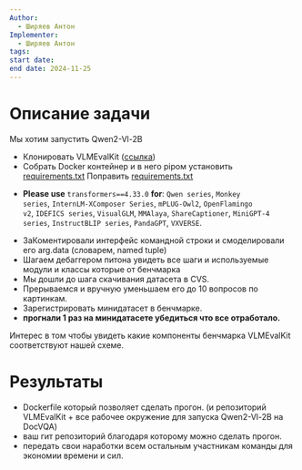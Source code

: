 ```yaml
---
Author:
  - Ширяев Антон
Implementer:
  - Ширяев Антон
tags: 
start date: 
end date: 2024-11-25
---
```

# Описание задачи

Мы хотим запустить Qwen2-Vl-2B

* Клонировать VLMEvalKit ([ссылка](https://github.com/open-compass/VLMEvalKit))
* Собрать Docker контейнер и в него pipом установить [requirements.txt](https://github.com/open-compass/VLMEvalKit/blob/main/requirements.txt "requirements.txt")
Поправить [requirements.txt](https://github.com/open-compass/VLMEvalKit/blob/main/requirements.txt "requirements.txt") 
- **Please use** `transformers==4.33.0` **for**: `Qwen series`, `Monkey series`, `InternLM-XComposer Series`, `mPLUG-Owl2`, `OpenFlamingo v2`, `IDEFICS series`, `VisualGLM`, `MMAlaya`, `ShareCaptioner`, `MiniGPT-4 series`, `InstructBLIP series`, `PandaGPT`, `VXVERSE`.
* ЗаКоментировали интерфейс командной строки и смоделировали его arg.data (словарем, named tuple)
* Шагаем дебаггером питона увидеть все шаги и используемые модули и классы которые от бенчмарка
* Мы дошли до шага скачивания датасета в CVS.
* Прерываемся и вручную уменьшаем его до 10 вопросов по картинкам.
* Зарегистрировать минидатасет в бенчмарке.
* **прогнали 1 раз на минидатасете убедиться что все отработало.**

Интерес в  том чтобы увидеть какие компоненты бенчмарка VLMEvalKit соответствуют нашей схеме.
# Результаты

* Dockerfile который позволяет сделать прогон. (и репозиторий VLMEvalKit + все рабочее окружение для запуска Qwen2-Vl-2B на DocVQA)
* ваш гит репозиторий благодаря которому можно сделать прогон.
* передать свои наработки всем остальным участникам команды для экономии времени и сил.
